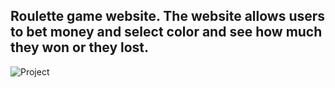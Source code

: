 ## Roulette game website. The website allows users to bet money and select color and see how much they won or they lost.
![Project](Project.png)

